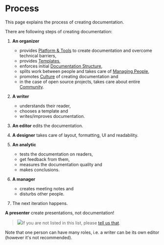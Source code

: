 Process
=======

This page explains the process of creating documentation.

There are following steps of creating documentation:

1. **An organizer**

    * provides [Platform & Tools](platform.md) to create documentation and
      overcome technical barriers,
    * provides [Templates](templates.md),
    * enforces initial [Documentation Structure](structure.md),
    * splits work between people and takes care of [Managing
      People](managing.md),
    * promotes [Culture](culture.md) of creating documentation and
    * in the case of open source projects, takes care about entire
      [Community](community.md).

2. **A writer**

    * understands their reader,
    * chooses a template and
    * writes/improves documentation.

3. **An editor** edits the documentation.

4. **A designer** takes care of layout, formatting, UI and readability.

5. **An analytic** 

    * tests the documentation on readers,
    * get feedback from them,
    * measures the documentation quality and
    * makes conclusions.

6. **A manager**

    * creates meeting notes and
    * disturbs other people.

7. The next iteration happens.

**A presenter** create presentations, not documentation!

> <img src="http://findicons.com/icon/download/69037/alert/48/png" />If you are not listed in this list, please [tell us that](https://github.com/chrismedrela/docs-guide/issues/new).

Note that one person can have many roles, i.e. a writer can be its own editor
(however it's not recommended).